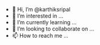 - 👋 Hi, I’m @karthiksripal
- 👀 I’m interested in ...
- 🌱 I’m currently learning ...
- 💞️ I’m looking to collaborate on ...
- 📫 How to reach me ...

<!---
karthiksripal/karthiksripal is a ✨ special ✨ repository because its `README.md` (this file) appears on your GitHub profile.
You can click the Preview link to take a look at your changes.
--->
